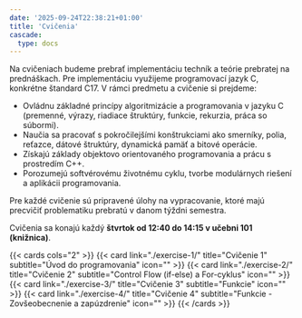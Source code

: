 ```yaml
---
date: '2025-09-24T22:38:21+01:00'
title: 'Cvičenia'
cascade:
  type: docs
---
```


Na cvičeniach budeme prebrať implementáciu techník a teórie prebratej na prednáškach. Pre implementáciu využijeme
programovací jazyk C, konkrétne štandard C17. V rámci predmetu a cvičenie si prejdeme:

- Ovládnu základné princípy algoritmizácie a programovania v jazyku C (premenné, výrazy, riadiace štruktúry, funkcie,
  rekurzia, práca so súbormi).
- Naučia sa pracovať s pokročilejšími konštrukciami ako smerníky, polia, reťazce, dátové štruktúry, dynamická pamäť a
  bitové operácie.
- Získajú základy objektovo orientovaného programovania a prácu s prostredím C++.
- Porozumejú softvérovému životnému cyklu, tvorbe modulárnych riešení a aplikácii programovania.

Pre každé cvičenie sú pripravené úlohy na vypracovanie, ktoré majú precvičiť problematiku prebratú v danom týždni
semestra.

Cvičenia sa konajú každý **štvrtok od 12:40 do 14:15 v učebni 101 (knižnica)**.

{{< cards cols="2" >}}
{{< card link="./exercise-1/" title="Cvičenie 1" subtitle="Úvod do programovania" icon="" >}}
{{< card link="./exercise-2/" title="Cvičenie 2" subtitle="Control Flow (if-else) a For-cyklus" icon="" >}}
{{< card link="./exercise-3/" title="Cvičenie 3" subtitle="Funkcie" icon="" >}}
{{< card link="./exercise-4/" title="Cvičenie 4" subtitle="Funkcie - Zovšeobecnenie a zapúzdrenie" icon="" >}}
{{< /cards >}}
